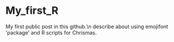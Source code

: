 # My_first_R
My first public post in this github.\n describe about using emojifont 'package' and R scripts for Chrismas.
